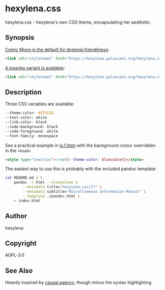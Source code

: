 # hexylena.css

hexylena.css - hexylena's own CSS theme, encapsulating her aesthetic.

## Synopsis

[Comic Mono is the default for dyslexia friendliness](index.html):

```html
<link rel="stylesheet" href="https://hexylena.galaxians.org/hexylena.css/hexylena.css" />
```

[A Iosevka variant is available](index-i.html):

```html
<link rel="stylesheet" href="https://hexylena.galaxians.org/hexylena.css/hexylena-i.css" />
```

## Description

Three CSS variables are available:

```css
--theme-color: #CE3518
--text-color: white
--link-color: black
--code-background: black
--code-foreground: white
--font-family: monospace
```

See a practical example in [ls.1.html](./ls.html) with the background colour overridden in the `<head>`

```html
<style type="text/css">:root{--theme-color: blueviolet}</style>
```

The easiest way to use this is probably with the included pandoc template:

```bash
cat README.md | \
    pandoc -t html --standalone \
        --metadata title="hexylena.css(7)" \
        --metadata subtitle="Miscellaneous Information Manual" \
        --template ./pandoc.html \
    > index.html
```


## Author

hexylena

## Copyright

AGPL-3.0

## See Also

Heavily inspired by [causal.agency](https://causal.agency/), though minus the syntax highlighting.
